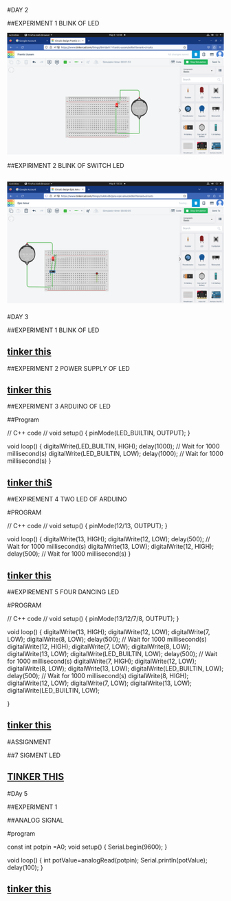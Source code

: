 #DAY 2 

##EXPERIMENT 1 BLINK OF LED

![LED](https://github.com/shabeeba2003/10_Days_Internship/blob/main/img/day2exp1led.png)

##EXPIRIMENT 2 BLINK OF SWITCH LED

![LED](https://github.com/shabeeba2003/10_Days_Internship/blob/main/img/day2%20exp2%20led.png)
---

#DAY 3

##EXPERIMENT 1 BLINK OF LED

[tinker this](https://www.tinkercad.com/things/ibIIrtEel17-frantic-uusam/editel)
---

##EXPERIMENT 2 POWER SUPPLY OF LED

[tinker this](https://www.tinkercad.com/things/8exKWYeaVAz-brave-snaget-turing/editel)
---

##EXPERIMENT 3 ARDUINO OF LED

##Program

// C++ code
//
void setup()
{
  pinMode(LED_BUILTIN, OUTPUT);
}

void loop()
{
  digitalWrite(LED_BUILTIN, HIGH);
  delay(1000); // Wait for 1000 millisecond(s)
  digitalWrite(LED_BUILTIN, LOW);
  delay(1000); // Wait for 1000 millisecond(s)
}

[tinker thiS](https://www.tinkercad.com/things/jU45JyGHF9G-cool-lappi-krunk/editel?tenant=circuits)
---

##EXPIREMENT 4  TWO LED OF ARDUINO

#PROGRAM

// C++ code
//
void setup()
{
  pinMode(12/13, OUTPUT);
}

void loop()
{
  digitalWrite(13, HIGH);
  digitalWrite(12, LOW);
  delay(500); // Wait for 1000 millisecond(s)
  digitalWrite(13, LOW);
  digitalWrite(12, HIGH);
  delay(500); // Wait for 1000 millisecond(s)
}

[tinker this](https://www.tinkercad.com/things/7h6tVYaHo2l-funky-juttuli/editel)
---

##EXPIREMENT 5 FOUR DANCING LED

#PROGRAM

// C++ code
//
void setup()
{
  pinMode(13/12/7/8, OUTPUT);
}

void loop()
{
  digitalWrite(13, HIGH);
  digitalWrite(12, LOW);
  digitalWrite(7, LOW);
  digitalWrite(8, LOW);
  delay(500); // Wait for 1000 millisecond(s)
  digitalWrite(12, HIGH);
  digitalWrite(7, LOW);
  digitalWrite(8, LOW);
  digitalWrite(13, LOW);
  digitalWrite(LED_BUILTIN, LOW);
  delay(500); // Wait for 1000 millisecond(s)
  digitalWrite(7, HIGH);
  digitalWrite(12, LOW);
  digitalWrite(8, LOW);
  digitalWrite(13, LOW);
  digitalWrite(LED_BUILTIN, LOW);
  delay(500); // Wait for 1000 millisecond(s)
  digitalWrite(8, HIGH);
  digitalWrite(12, LOW);
  digitalWrite(7, LOW);
  digitalWrite(13, LOW);
  digitalWrite(LED_BUILTIN, LOW);
  
}

[tinker this](https://www.tinkercad.com/things/l1jFiDOAu51-sizzling-snaget/editel)
---

#ASSIGNMENT

##7 SIGMENT LED

[TINKER THIS](https://www.tinkercad.com/things/cGJbMBO1Zdh-sizzling-hango-albar/editel?tenant=circuits)
---

#DAy 5

##EXPERIMENT 1

##ANALOG SIGNAL

#program

const int potpin =A0;
void setup()
{
  Serial.begin(9600);
}

void loop()
{
  int potValue=analogRead(potpin);
  Serial.println(potValue);
  delay(100); 
}

[tinker this](https://www.tinkercad.com/things/kHhyWzlLarm-shiny-vihelmo-hillar/editel)
---
